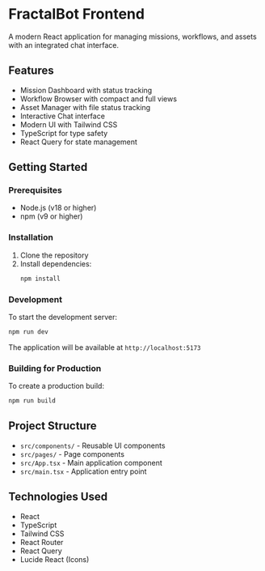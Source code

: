 # FractalBot Frontend

A modern React application for managing missions, workflows, and assets with an integrated chat interface.

## Features

- Mission Dashboard with status tracking
- Workflow Browser with compact and full views
- Asset Manager with file status tracking
- Interactive Chat interface
- Modern UI with Tailwind CSS
- TypeScript for type safety
- React Query for state management

## Getting Started

### Prerequisites

- Node.js (v18 or higher)
- npm (v9 or higher)

### Installation

1. Clone the repository
2. Install dependencies:
   ```bash
   npm install
   ```

### Development

To start the development server:

```bash
npm run dev
```

The application will be available at `http://localhost:5173`

### Building for Production

To create a production build:

```bash
npm run build
```

## Project Structure

- `src/components/` - Reusable UI components
- `src/pages/` - Page components
- `src/App.tsx` - Main application component
- `src/main.tsx` - Application entry point

## Technologies Used

- React
- TypeScript
- Tailwind CSS
- React Router
- React Query
- Lucide React (Icons)
